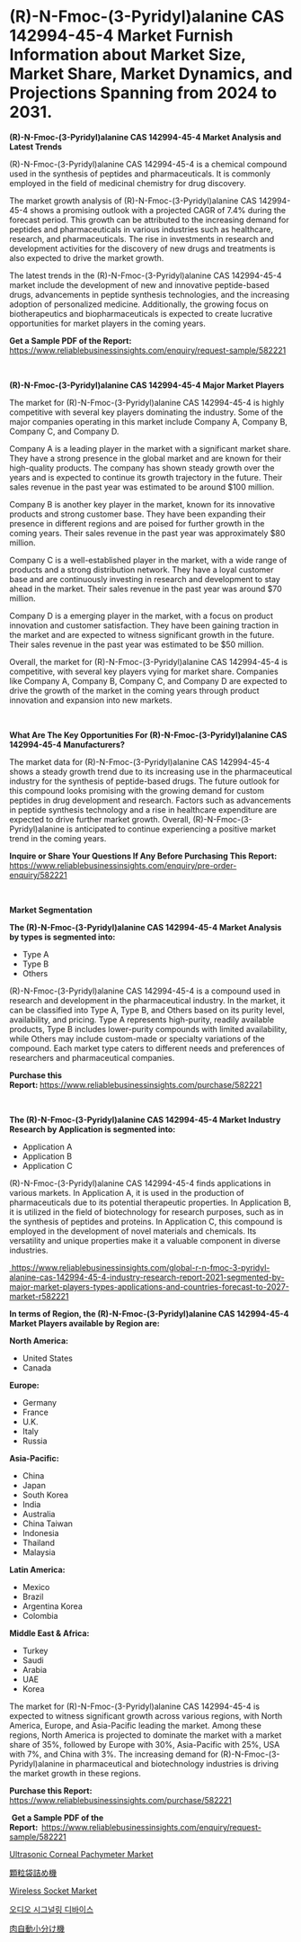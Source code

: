<p><h1>(R)-N-Fmoc-(3-Pyridyl)alanine CAS 142994-45-4 Market Furnish Information about Market Size, Market Share, Market Dynamics, and Projections Spanning from 2024 to 2031.</h1></p><p><strong>(R)-N-Fmoc-(3-Pyridyl)alanine CAS 142994-45-4 Market Analysis and Latest Trends</strong></p>
<p><p>(R)-N-Fmoc-(3-Pyridyl)alanine CAS 142994-45-4 is a chemical compound used in the synthesis of peptides and pharmaceuticals. It is commonly employed in the field of medicinal chemistry for drug discovery.</p><p>The market growth analysis of (R)-N-Fmoc-(3-Pyridyl)alanine CAS 142994-45-4 shows a promising outlook with a projected CAGR of 7.4% during the forecast period. This growth can be attributed to the increasing demand for peptides and pharmaceuticals in various industries such as healthcare, research, and pharmaceuticals. The rise in investments in research and development activities for the discovery of new drugs and treatments is also expected to drive the market growth.</p><p>The latest trends in the (R)-N-Fmoc-(3-Pyridyl)alanine CAS 142994-45-4 market include the development of new and innovative peptide-based drugs, advancements in peptide synthesis technologies, and the increasing adoption of personalized medicine. Additionally, the growing focus on biotherapeutics and biopharmaceuticals is expected to create lucrative opportunities for market players in the coming years.</p></p>
<p><strong>Get a Sample PDF of the Report:&nbsp;</strong> <a href="https://www.reliablebusinessinsights.com/enquiry/request-sample/582221">https://www.reliablebusinessinsights.com/enquiry/request-sample/582221</a></p>
<p>&nbsp;</p>
<p><strong>(R)-N-Fmoc-(3-Pyridyl)alanine CAS 142994-45-4 Major Market Players</strong></p>
<p><p>The market for (R)-N-Fmoc-(3-Pyridyl)alanine CAS 142994-45-4 is highly competitive with several key players dominating the industry. Some of the major companies operating in this market include Company A, Company B, Company C, and Company D.</p><p>Company A is a leading player in the market with a significant market share. They have a strong presence in the global market and are known for their high-quality products. The company has shown steady growth over the years and is expected to continue its growth trajectory in the future. Their sales revenue in the past year was estimated to be around $100 million.</p><p>Company B is another key player in the market, known for its innovative products and strong customer base. They have been expanding their presence in different regions and are poised for further growth in the coming years. Their sales revenue in the past year was approximately $80 million.</p><p>Company C is a well-established player in the market, with a wide range of products and a strong distribution network. They have a loyal customer base and are continuously investing in research and development to stay ahead in the market. Their sales revenue in the past year was around $70 million.</p><p>Company D is a emerging player in the market, with a focus on product innovation and customer satisfaction. They have been gaining traction in the market and are expected to witness significant growth in the future. Their sales revenue in the past year was estimated to be $50 million.</p><p>Overall, the market for (R)-N-Fmoc-(3-Pyridyl)alanine CAS 142994-45-4 is competitive, with several key players vying for market share. Companies like Company A, Company B, Company C, and Company D are expected to drive the growth of the market in the coming years through product innovation and expansion into new markets.</p></p>
<p>&nbsp;</p>
<p><strong>What Are The Key Opportunities For (R)-N-Fmoc-(3-Pyridyl)alanine CAS 142994-45-4 Manufacturers?</strong></p>
<p><p>The market data for (R)-N-Fmoc-(3-Pyridyl)alanine CAS 142994-45-4 shows a steady growth trend due to its increasing use in the pharmaceutical industry for the synthesis of peptide-based drugs. The future outlook for this compound looks promising with the growing demand for custom peptides in drug development and research. Factors such as advancements in peptide synthesis technology and a rise in healthcare expenditure are expected to drive further market growth. Overall, (R)-N-Fmoc-(3-Pyridyl)alanine is anticipated to continue experiencing a positive market trend in the coming years.</p></p>
<p><strong>Inquire or Share Your Questions If Any Before Purchasing This Report:</strong> <a href="https://www.reliablebusinessinsights.com/enquiry/pre-order-enquiry/582221">https://www.reliablebusinessinsights.com/enquiry/pre-order-enquiry/582221</a></p>
<p>&nbsp;</p>
<p><strong>Market Segmentation</strong></p>
<p><strong>The (R)-N-Fmoc-(3-Pyridyl)alanine CAS 142994-45-4 Market Analysis by types is segmented into:</strong></p>
<p><ul><li>Type A</li><li>Type B</li><li>Others</li></ul></p>
<p><p>(R)-N-Fmoc-(3-Pyridyl)alanine CAS 142994-45-4 is a compound used in research and development in the pharmaceutical industry. In the market, it can be classified into Type A, Type B, and Others based on its purity level, availability, and pricing. Type A represents high-purity, readily available products, Type B includes lower-purity compounds with limited availability, while Others may include custom-made or specialty variations of the compound. Each market type caters to different needs and preferences of researchers and pharmaceutical companies.</p></p>
<p><strong>Purchase this Report:&nbsp;</strong><a href="https://www.reliablebusinessinsights.com/purchase/582221">https://www.reliablebusinessinsights.com/purchase/582221</a></p>
<p>&nbsp;</p>
<p><strong>The (R)-N-Fmoc-(3-Pyridyl)alanine CAS 142994-45-4 Market Industry Research by Application is segmented into:</strong></p>
<p><ul><li>Application A</li><li>Application B</li><li>Application C</li></ul></p>
<p><p>(R)-N-Fmoc-(3-Pyridyl)alanine CAS 142994-45-4 finds applications in various markets. In Application A, it is used in the production of pharmaceuticals due to its potential therapeutic properties. In Application B, it is utilized in the field of biotechnology for research purposes, such as in the synthesis of peptides and proteins. In Application C, this compound is employed in the development of novel materials and chemicals. Its versatility and unique properties make it a valuable component in diverse industries.</p></p>
<p><a href="https://www.reliablebusinessinsights.com/global-r-n-fmoc-3-pyridyl-alanine-cas-142994-45-4-industry-research-report-2021-segmented-by-major-market-players-types-applications-and-countries-forecast-to-2027-market-r582221">&nbsp;https://www.reliablebusinessinsights.com/global-r-n-fmoc-3-pyridyl-alanine-cas-142994-45-4-industry-research-report-2021-segmented-by-major-market-players-types-applications-and-countries-forecast-to-2027-market-r582221</a></p>
<p><strong>In terms of Region, the (R)-N-Fmoc-(3-Pyridyl)alanine CAS 142994-45-4 Market Players available by Region are:</strong></p>
<p>
    <p> <strong> North America: </strong>
        <ul>
            <li>United States</li>
            <li>Canada</li>
        </ul>
        </p> 
    <p> <strong> Europe: </strong>
        <ul>
            <li>Germany</li>
            <li>France</li>
            <li>U.K.</li>
            <li>Italy</li>
            <li>Russia</li>
        </ul>
        </p> 
    <p> <strong> Asia-Pacific: </strong>
        <ul>
            <li>China</li>
            <li>Japan</li>
            <li>South Korea</li>
            <li>India</li>
            <li>Australia</li>
            <li>China Taiwan</li>
            <li>Indonesia</li>
            <li>Thailand</li>
            <li>Malaysia</li>
        </ul>
        </p> 
    <p> <strong> Latin America: </strong>
        <ul>
            <li>Mexico</li>
            <li>Brazil</li>
            <li>Argentina Korea</li>
            <li>Colombia</li>
        </ul>
        </p> 
    <p> <strong> Middle East & Africa: </strong>
        <ul>
            <li>Turkey</li>
            <li>Saudi</li>
            <li>Arabia</li>
            <li>UAE</li>
            <li>Korea</li>
        </ul>
    </p>
    </p>
<p><p>The market for (R)-N-Fmoc-(3-Pyridyl)alanine CAS 142994-45-4 is expected to witness significant growth across various regions, with North America, Europe, and Asia-Pacific leading the market. Among these regions, North America is projected to dominate the market with a market share of 35%, followed by Europe with 30%, Asia-Pacific with 25%, USA with 7%, and China with 3%. The increasing demand for (R)-N-Fmoc-(3-Pyridyl)alanine in pharmaceutical and biotechnology industries is driving the market growth in these regions.</p></p>
<p><strong>Purchase this Report: </strong><a href="https://www.reliablebusinessinsights.com/purchase/582221">https://www.reliablebusinessinsights.com/purchase/582221</a></p>
<p>&nbsp;<strong>Get a Sample PDF of the Report:&nbsp;&nbsp;</strong><a href="https://www.reliablebusinessinsights.com/enquiry/request-sample/582221">https://www.reliablebusinessinsights.com/enquiry/request-sample/582221</a></p>
<p><strong></strong></p>
<p><p><a href="https://github.com/vimar16th/Market-Research-Report-List-4/blob/main/ultrasonic-corneal-pachymeter-market.md">Ultrasonic Corneal Pachymeter Market</a></p><p><a href="https://github.com/FredaJerde/Market-Research-Report-List-1/blob/main/892635595154.md">顆粒袋詰め機</a></p><p><a href="https://issuu.com/reportprime-2/docs/wireless-socket-market-size-2030.pptx">Wireless Socket Market</a></p><p><a href="https://github.com/darrellockm3ytan895656/Market-Research-Report-List-1/blob/main/394063486800.md">오디오 시그널링 디바이스</a></p><p><a href="https://github.com/ycmtqqhvk3273/Market-Research-Report-List-2/blob/main/409070495155.md">肉自動小分け機</a></p></p>